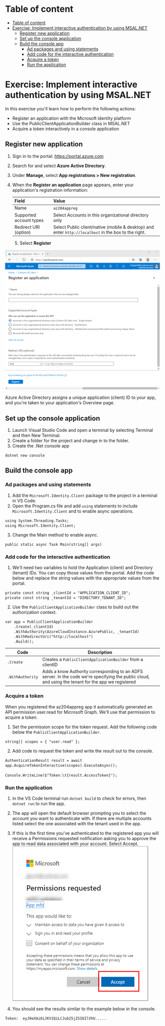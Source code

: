 # Table of content
- [Table of content](#table-of-content)
- [Exercise: Implement interactive authentication by using MSAL.NET](#exercise-implement-interactive-authentication-by-using-msalnet)
  - [Register new application](#register-new-application)
  - [Set up the console application](#set-up-the-console-application)
  - [Build the console app](#build-the-console-app)
    - [Ad packages and using statements](#ad-packages-and-using-statements)
    - [Add code for the interactive authentication](#add-code-for-the-interactive-authentication)
    - [Acquire a token](#acquire-a-token)
    - [Run the application](#run-the-application)
# Exercise: Implement interactive authentication by using MSAL.NET
In this exercise you'll learn how to perform the following actions:

- Register an application with the Microsoft identity platform
- Use the PublicClientApplicationBuilder class in MSAL.NET
- Acquire a token interactively in a console application

## Register new application
1. Sign in to the portal: https://portal.azure.com
2. Search for and select **Azure Active Directory**.
3. Under **Manage**, select **App registrations > New registration**.
4. When the **Register an application** page appears, enter your application's registration information:

    |Field|Value|
    |-----|-----|
    Name |`az204appreg`
    Supported account types | Select Accounts in this organizational directory only
    Redirect URI (option) | Select Public client/native (mobile & desktop) and enter `http://localhost` in the box to the right.
    5. Select **Register**

![new-app-registration](Resources/new-app-registration-expanded.png)

Azure Active Directory assigns a unique application (client) ID to your app, and you're taken to your application's Overview page.

## Set up the console application
1. Launch Visual Studio Code and open a terminal by selecting Terminal and then New Terminal.
2. Create a folder for the project and change in to the folder.
3. Create the .Net console app
```
dotnet new console
```

## Build the console app
### Ad packages and using statements
1. Add the `Microsoft.Identity.Client` package to the project in a terminal in VS Code.
2. Open the Program.cs file and add `using` statements to include `Microsoft.Identity.Client` and to enable async operations.
```
using System.Threading.Tasks;
using Microsoft.Identity.Client;
```
3. Change the Main method to enable async.
```
public static async Task Main(string[] args)
```
### Add code for the interactive authentication
1. We'll need two variables to hold the Application (client) and Directory (tenant) IDs. You can copy those values from the portal. Add the code below and replace the string values with the appropriate values from the portal.
```
private const string _clientId = "APPLICATION_CLIENT_ID";
private const string _tenantId = "DIRECTORY_TENANT_ID";
```
2. Use the `PublicClientApplicationBuilder` class to build out the authorization context.
```
var app = PublicClientApplicationBuilder
    .Create(_clientId)
    .WithAuthority(AzureCloudInstance.AzurePublic, _tenantId)
    .WithRedirectUri("http://localhost")
    .Build();
```

|Code | Description |
|-----|-------------|
`.Create` | Creates a `PublicClientApplicationBuilder` from a clientID
`.WithAuthority` | Adds a know Authority corresponding to an ADFS server. In the code we're specifying the public cloud, and using the tenant for the app we registered

### Acquire a token
When you registered the az204appreg app it automatically generated an API permission user.read for Microsoft Graph. We'll use that permission to acquire a token.
1. Set the permission scope for the token request. Add the following code below the `PublicClientApplicationBuilder`.
```
string[] scopes = { "user.read" };
```
2. Add code to request the token and write the result out to the console.
```
AuthenticationResult result = await app.AcquireTokenInteractive(scopes).ExecuteAsync();

Console.WriteLine($"Token:\t{result.AccessToken}");
```

### Run the application
1. In the VS Code terminal run `dotnet build` to check for errors, then `dotnet run` to run the app.

2. The app will open the default browser prompting you to select the account you want to authenticate with. If there are multiple accounts listed select the one associated with the tenant used in the app.

3. If this is the first time you've authenticated to the registered app you will receive a Permissions requested notification asking you to approve the app to read data associated with your account. Select Accept.
![Consent](Resources/permission-consent.png)
4. You should see the results similar to the example below in the console.
```
Token:  eyJ0eXAiOiJKV1QiLCJub25jZSI6IlVhU.....
```
